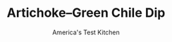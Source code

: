 ---
layout: ../../layouts/MarkdownPostLayout.astro
title: Artichoke–Green Chile Dip
author: America's Test Kitchen
pubDate: 2023-03-15
description: "Two nice things about this vibrant, cheesy artichoke dip are that it comes together quickly, and that it relies on a handful of pantry ingredients."
image_url: https://res.cloudinary.com/hksqkdlah/image/upload/ar_1:1,c_fill,dpr_2.0,f_auto,fl_lossy.progressive.strip_profile,g_faces:auto,q_auto:low,w_344/36446_sfs-heirloom-artichoke-green-chile-dip-16
tags: ["Appetizers","Vegetables","Cheese"]
calories: 3714
protein: 28
carbohydrates: 7
fats: 
fiber: 2
ingredients: ["4 ounces, Parmesan cheese, grated (2 cups)","4 ounces, mozzarella cheese, shredded (1 cup)","1 cup canned whole, artichoke hearts, rinsed, patted dry, and chopped","1 cup, mayonnaise","1/4 cup canned chopped, green chiles, drained","1/4 teaspoon, garlic powder"]
serves: 6
time: "1 hour"
instructions: ["Adjust oven rack to middle position and heat oven to 350 degrees. Combine all ingredients in bowl and transfer to 9-inch pie plate. Bake until golden brown and bubbling around edges, about 30 minutes. Let cool for 10 minutes before serving."]
nutrition: ["239 mg Potassium","559 mg Phosphorus","853 mg Calcium","1 mg Iron","55 mg Magnesium","1247 mg Sodium","2 mg Zinc","53 g Fat","14 g Monounsaturated","18 g Polyunsaturated","19 mg Vitamin C","87 mg Cholesterol","19 g Saturated","2 g Fiber","33 µg Folate (food)","1 g Sugars","8 µg Vitamin K","72 g Water","7 g Carbs","33 µg Folate equivalent (total)","28 g Protein","191 µg Vitamin A","619 kcal Energy","3714 calories"]
notes: "Be sure to dry the artichokes thoroughly with paper towels; excess water can cause the dip to look soupy. Serve with tortilla chips, pita chips, or vegetables."
---